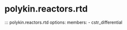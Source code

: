 # polykin.reactors.rtd

::: polykin.reactors.rtd
    options:
        members:
            - cstr_differential

